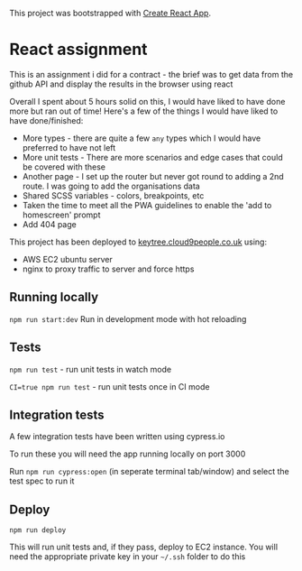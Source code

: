 This project was bootstrapped with [Create React App](https://github.com/facebook/create-react-app).


# React assignment
This is an assignment i did for a contract - the brief was to get data from the github API and display the results in the browser using react

Overall I spent about 5 hours solid on this, I would have liked to have done more but ran out of time! Here's a few of the things I would have liked to have done/finished:
- More types - there are quite a few `any` types which I would have preferred to have not left
- More unit tests - There are more scenarios and edge cases that could be covered with these
- Another page - I set up the router but never got round to adding a 2nd route. I was going to add the organisations data
- Shared SCSS variables - colors, breakpoints, etc
- Taken the time to meet all the PWA guidelines to enable the 'add to homescreen' prompt
- Add 404 page

This project has been deployed to [keytree.cloud9people.co.uk](https://keytree.cloud9people.co.uk) using:
- AWS EC2 ubuntu server
- nginx to proxy traffic to server and force https

## Running locally
`npm run start:dev`
Run in development mode with hot reloading

## Tests
`npm run test` - run unit tests in watch mode

`CI=true npm run test` - run unit tests once in CI mode


## Integration tests
A few integration tests have been written using cypress.io

To run these you will need the app running locally on port 3000

Run `npm run cypress:open` (in seperate terminal tab/window) and select the test spec to run it


## Deploy
`npm run deploy`

This will run unit tests and, if they pass, deploy to EC2 instance.
You will need the appropriate private key in your `~/.ssh` folder to do this


